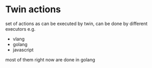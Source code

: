 # Twin actions

set of actions as can be executed by twin, can be done by different executors e.g.

- vlang
- golang
- javascript

most of them right now are done in golang

